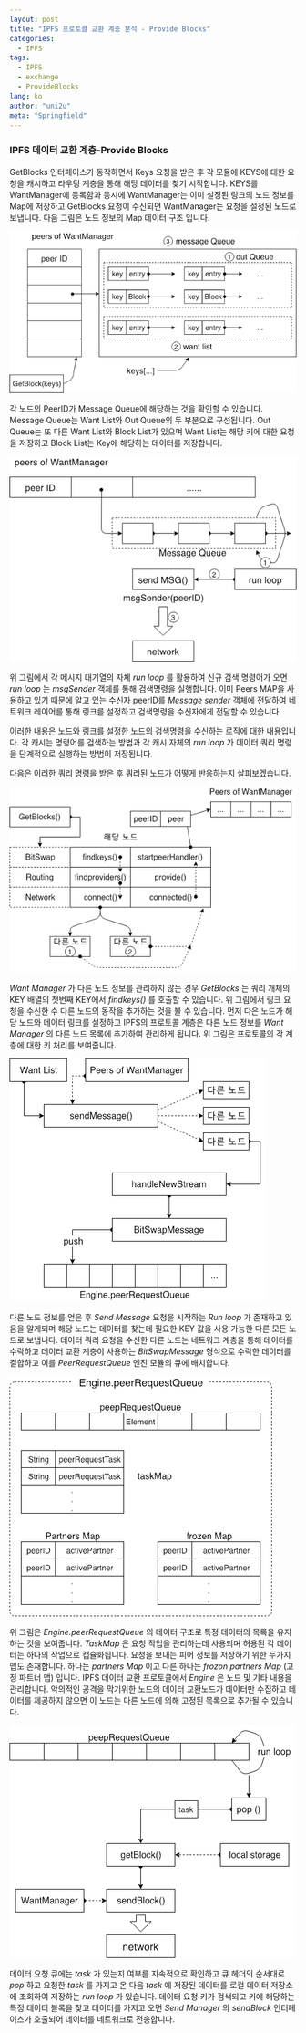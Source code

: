 ```yaml
---
layout: post
title: "IPFS 프로토콜 교환 계층 분석 - Provide Blocks"
categories:
  - IPFS
tags:
  - IPFS
  - exchange
  - ProvideBlocks
lang: ko
author: "uni2u"
meta: "Springfield"
---
```


### IPFS 데이터 교환 계층-Provide Blocks

GetBlocks 인터페이스가 동작하면서 Keys 요청을 받은 후 각 모듈에 KEYS에 대한 요청을 캐시하고 라우팅 계층을 통해 해당 데이터를 찾기 시작합니다. KEYS를 WantManager에 등록함과 동시에 WantManager는 이미 설정된 링크의 노드 정보를 Map에 저장하고 GetBlocks 요청이 수신되면 WantManager는 요청을 설정된 노드로 보냅니다. 다음 그림은 노드 정보의 Map 데이터 구조 입니다.

![노드의 Map 데이터 구조](/images/provide_blocks01.png)

각 노드의 PeerID가 Message Queue에 해당하는 것을 확인할 수 있습니다. Message Queue는 Want List와 Out Queue의 두 부분으로 구성됩니다. Out Queue는 또 다른 Want List와 Block List가 있으며 Want List는 해당 키에 대한 요청을 저장하고 Block List는 Key에 해당하는 데이터를 저장합니다.

![검색요청 메시지 대기열 구조](/images/provide_blocks02.png)

위 그림에서 각 메시지 대기열의 자체 _run loop_ 를 활용하여 신규 검색 명령어가 오면 _run loop_ 는  _msgSender_ 객체를 통해 검색명령을 실행합니다. 이미 Peers MAP을 사용하고 있기 때문에 알고 있는 수신자 peerID를 _Message sender_ 객체에 전달하여 네트워크 레이어를 통해 링크를 설정하고 검색명령을 수신자에게 전달할 수 있습니다.


이러한 내용은 노드와 링크를 설정한 노드의 검색명령을 수신하는 로직에 대한 내용입니다. 각 캐시는 명령어를 검색하는 방법과 각 캐시 자체의 _run loop_ 가 데이터 쿼리 명령을 단계적으로 실행하는 방법이 저장됩니다.


다음은 이러한 쿼리 명령을 받은 후 쿼리된 노드가 어떻게 반응하는지 살펴보겠습니다.

![프로토콜 각 계층에 대한 키 처리 기능](/images/provide_blocks03.png)

_Want Manager_ 가 다른 노드 정보를 관리하지 않는 경우 _GetBlocks_ 는 쿼리 개체의 KEY 배열의 첫번째 KEY에서 _findkeys()_ 를 호출할 수 있습니다. 위 그림에서 링크 요청을 수신한 수 다른 노드의 동작을 추가하는 것을 볼 수 있습니다. 먼저 다은 노드가 해당 노드와 데이터 링크를 설정하고 IPFS의 프로토콜 계층은 다른 노드 정보를 _Want Manager_ 의 다른 노드 목록에 추가하여 관리하게 됩니다. 위 그림은 프로토콜의 각 계층에 대한 키 처리를 보여줍니다.

![쿼리 명령을 받은 후 쿼리된 노드의 동작](/images/provide_blocks04.png)

다른 노드 정보를 얻은 후 _Send Message_ 요청을 시작하는 _Run loop_ 가 존재하고 있음을 알게되며 해당 노드는 데이터를 찾는데 필요한 KEY 값을 사용 가능한 다른 모든 노드로 보냅니다. 데이터 쿼리 요청을 수신한 다른 노드는 네트워크 계층을 통해 데이터를 수락하고 데이터 교환 계층이 사용하는 _BitSwapMessage_ 형식으로 수락한 데이터를 결합하고 이를 _PeerRequestQueue_ 엔진 모듈의 큐에 배치합니다.

![PeerRequestEngine 데이터 구조](/images/provide_blocks05.png)

위 그림은 _Engine.peerRequestQueue_ 의 데이터 구조로 특정 데이터의 목록을 유지하는 것을 보여줍니다. _TaskMap_ 은 요청 작업을 관리하는데 사용되며 허용된 각 데이터는 하나의 작업으로 캡슐화됩니다. 요청을 보내는 피어 정보를 저장하기 위한 두가지 맵도 존재합니다. 하나는 _partners Map_ 이고 다른 하나는 _frozon partners Map_ (고정 파트너 맵) 입니다. IPFS 데이터 교환 프로토콜에서 _Engine_ 은 노드 및 기타 내용을 관리합니다. 악의적인 공격을 막기위한 노드의 데이터 교환노드가 데이터만 수집하고 데이터를 제공하지 않으면 이 노드는 다른 노드에 의해 고정된 목록으로 추가될 수 있습니다.

![작업 여부를 지속적으로 확인하고 처리하는 동작 구조](/images/provide_blocks06.png)

데이터 요청 큐에는 _task_ 가 있는지 여부를 지속적으로 확인하고 큐 헤더의 순서대로 _pop_ 하고 요청한 _task_ 를 가지고 온 다음 _task_ 에 저장된 데이터를 로컬 데이터 저장소에 조회하여 저장하는 _run loop_ 가 있습니다. 데이터 요청 키가 검색되고 키에 해당하는 특정 데이터 블록을 찾고 데이터를 가지고 오면  _Send Manager_ 의 _sendBlock_ 인터페이스가 호출되어 데이터를 네트워크로 전송합니다.
